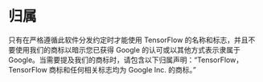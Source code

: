# 归属

只有在严格遵循此软件分发约定时才能使用 TensorFlow 的名称和标志，并且不要使用我们的商标以暗示您已获得 Google 的认可或以其他方式表示隶属于 Google。当需要提及我们的商标时，请包含以下归属声明：“TensorFlow，TensorFlow 商标和任何相关标志均为 Google Inc. 的商标。”


